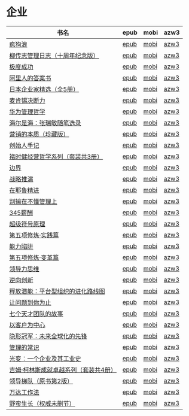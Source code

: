 # 企业

| 书名 | epub | mobi | azw3 |
| --- | --- | --- | --- |
| [疯狗浪](http://ct.dalanmei.com/f/31084289-771241353-008afc) | [epub](http://ct.dalanmei.com/f/31084289-771241353-008afc) | [mobi](http://ct.dalanmei.com/f/31084289-771229923-a65a46) | [azw3](http://ct.dalanmei.com/f/31084289-771233479-8e6050) |
| [柳传志管理日志（十周年纪念版）](http://ct.dalanmei.com/f/31084289-582590447-e96d11) | [epub](http://ct.dalanmei.com/f/31084289-582590447-e96d11) | [mobi](http://ct.dalanmei.com/f/31084289-582590350-3f1b81) | [azw3](http://ct.dalanmei.com/f/31084289-582590396-ca7f38) |
| [极度成功](http://ct.dalanmei.com/f/31084289-570264947-18a0c6) | [epub](http://ct.dalanmei.com/f/31084289-570264947-18a0c6) | [mobi](http://ct.dalanmei.com/f/31084289-570117712-17bb98) | [azw3](http://ct.dalanmei.com/f/31084289-571406690-83efdd) |
| [阿里人的答案书](http://ct.dalanmei.com/f/31084289-570268782-b2fc34) | [epub](http://ct.dalanmei.com/f/31084289-570268782-b2fc34) | [mobi](http://ct.dalanmei.com/f/31084289-570127120-fcf6e6) | [azw3](http://ct.dalanmei.com/f/31084289-571409259-23d87e) |
| [日本企业家精选（全5册）](http://ct.dalanmei.com/f/31084289-570252048-c9d515) | [epub](http://ct.dalanmei.com/f/31084289-570252048-c9d515) | [mobi](http://ct.dalanmei.com/f/31084289-569464627-0b7a85) | [azw3](http://ct.dalanmei.com/f/31084289-571411372-b2fe9b) |
| [麦肯锡决断力](http://ct.dalanmei.com/f/31084289-572120023-9b053e) | [epub](http://ct.dalanmei.com/f/31084289-572120023-9b053e) | [mobi](http://ct.dalanmei.com/f/31084289-571651523-fb2737) | [azw3](http://ct.dalanmei.com/f/31084289-572180113-8fdf7a) |
| [华为管理哲学](http://ct.dalanmei.com/f/31084289-572120131-98ff8d) | [epub](http://ct.dalanmei.com/f/31084289-572120131-98ff8d) | [mobi](http://ct.dalanmei.com/f/31084289-571650360-c84b15) | [azw3](http://ct.dalanmei.com/f/31084289-572180303-229cb4) |
| [海尔是海：张瑞敏随笔选录](http://ct.dalanmei.com/f/31084289-572121349-5f168e) | [epub](http://ct.dalanmei.com/f/31084289-572121349-5f168e) | [mobi](http://ct.dalanmei.com/f/31084289-571638180-fceb7e) | [azw3](http://ct.dalanmei.com/f/31084289-572182869-e280fe) |
| [营销的本质（珍藏版）](http://ct.dalanmei.com/f/31084289-572124004-481676) | [epub](http://ct.dalanmei.com/f/31084289-572124004-481676) | [mobi](http://ct.dalanmei.com/f/31084289-571635583-ac69fa) | [azw3](http://ct.dalanmei.com/f/31084289-572184578-53265b) |
| [创始人手记](http://ct.dalanmei.com/f/31084289-572125108-c0476e) | [epub](http://ct.dalanmei.com/f/31084289-572125108-c0476e) | [mobi](http://ct.dalanmei.com/f/31084289-571635165-87dc54) | [azw3](http://ct.dalanmei.com/f/31084289-572185432-e43f08) |
| [褚时健经营哲学系列（套装共3册）](http://ct.dalanmei.com/f/31084289-571808073-fe963e) | [epub](http://ct.dalanmei.com/f/31084289-571808073-fe963e) | [mobi](http://ct.dalanmei.com/f/31084289-571540531-cc4aed) | [azw3](http://ct.dalanmei.com/f/31084289-572196197-83a541) |
| [边界](http://ct.dalanmei.com/f/31084289-571820588-fd5b5f) | [epub](http://ct.dalanmei.com/f/31084289-571820588-fd5b5f) | [mobi](http://ct.dalanmei.com/f/31084289-571548800-4cf25f) | [azw3](http://ct.dalanmei.com/f/31084289-572199470-2709f3) |
| [战略推演](http://ct.dalanmei.com/f/31084289-571821354-1640f8) | [epub](http://ct.dalanmei.com/f/31084289-571821354-1640f8) | [mobi](http://ct.dalanmei.com/f/31084289-571548865-d4336e) | [azw3](http://ct.dalanmei.com/f/31084289-572199493-8493aa) |
| [在耶鲁精进](http://ct.dalanmei.com/f/31084289-571877401-8ec6fe) | [epub](http://ct.dalanmei.com/f/31084289-571877401-8ec6fe) | [mobi](http://ct.dalanmei.com/f/31084289-571551691-0ff82f) | [azw3](http://ct.dalanmei.com/f/31084289-572202291-9e8f78) |
| [别输在不懂管理上](http://ct.dalanmei.com/f/31084289-571878291-3f1aa4) | [epub](http://ct.dalanmei.com/f/31084289-571878291-3f1aa4) | [mobi](http://ct.dalanmei.com/f/31084289-571551770-9ac08f) | [azw3](http://ct.dalanmei.com/f/31084289-572202377-a61da2) |
| [345薪酬](http://ct.dalanmei.com/f/31084289-572009917-4ac42f) | [epub](http://ct.dalanmei.com/f/31084289-572009917-4ac42f) | [mobi](http://ct.dalanmei.com/f/31084289-571562756-6793c6) | [azw3](http://ct.dalanmei.com/f/31084289-571911038-497792) |
| [超级符号原理](http://ct.dalanmei.com/f/31084289-571773734-13a37a) | [epub](http://ct.dalanmei.com/f/31084289-571773734-13a37a) | [mobi](http://ct.dalanmei.com/f/31084289-571495724-aa6779) | [azw3](http://ct.dalanmei.com/f/31084289-571918596-3b49bf) |
| [第五项修炼·实践篇](http://ct.dalanmei.com/f/31084289-571775146-7e91ae) | [epub](http://ct.dalanmei.com/f/31084289-571775146-7e91ae) | [mobi](http://ct.dalanmei.com/f/31084289-571500198-79246e) | [azw3](http://ct.dalanmei.com/f/31084289-571919976-39773b) |
| [能力陷阱](http://ct.dalanmei.com/f/31084289-571775150-b640f4) | [epub](http://ct.dalanmei.com/f/31084289-571775150-b640f4) | [mobi](http://ct.dalanmei.com/f/31084289-571500422-1bc696) | [azw3](http://ct.dalanmei.com/f/31084289-571919999-56f271) |
| [第五项修炼·变革篇](http://ct.dalanmei.com/f/31084289-571775797-665e0c) | [epub](http://ct.dalanmei.com/f/31084289-571775797-665e0c) | [mobi](http://ct.dalanmei.com/f/31084289-571507508-e2dff8) | [azw3](http://ct.dalanmei.com/f/31084289-571921967-301d21) |
| [领导力思维](http://ct.dalanmei.com/f/31084289-571776607-e91f44) | [epub](http://ct.dalanmei.com/f/31084289-571776607-e91f44) | [mobi](http://ct.dalanmei.com/f/31084289-571512318-62246a) | [azw3](http://ct.dalanmei.com/f/31084289-571922280-284b55) |
| [逆向创新](http://ct.dalanmei.com/f/31084289-572126700-bc7881) | [epub](http://ct.dalanmei.com/f/31084289-572126700-bc7881) | [mobi](http://ct.dalanmei.com/f/31084289-571594296-d3a779) | [azw3](http://ct.dalanmei.com/f/31084289-571984406-e3da59) |
| [释放潜能：平台型组织的进化路线图](http://ct.dalanmei.com/f/31084289-571906632-613d9e) | [epub](http://ct.dalanmei.com/f/31084289-571906632-613d9e) | [mobi](http://ct.dalanmei.com/f/31084289-571555486-6bab86) | [azw3](http://ct.dalanmei.com/f/31084289-572071802-23c7a5) |
| [让问题到你为止](http://ct.dalanmei.com/f/31084289-571907545-e8ba82) | [epub](http://ct.dalanmei.com/f/31084289-571907545-e8ba82) | [mobi](http://ct.dalanmei.com/f/31084289-571555556-03116d) | [azw3](http://ct.dalanmei.com/f/31084289-572072039-7bba5a) |
| [七个天才团队的故事](http://ct.dalanmei.com/f/31084289-571736197-9fe614) | [epub](http://ct.dalanmei.com/f/31084289-571736197-9fe614) | [mobi](http://ct.dalanmei.com/f/31084289-571583139-47876d) | [azw3](http://ct.dalanmei.com/f/31084289-571856087-41f788) |
| [以客户为中心](http://ct.dalanmei.com/f/31084289-571736268-6c7a42) | [epub](http://ct.dalanmei.com/f/31084289-571736268-6c7a42) | [mobi](http://ct.dalanmei.com/f/31084289-571582951-5f3447) | [azw3](http://ct.dalanmei.com/f/31084289-571856330-bb1b0e) |
| [隐形冠军：未来全球化的先锋](http://ct.dalanmei.com/f/31084289-571737079-801cda) | [epub](http://ct.dalanmei.com/f/31084289-571737079-801cda) | [mobi](http://ct.dalanmei.com/f/31084289-571581437-7c6cc9) | [azw3](http://ct.dalanmei.com/f/31084289-571862190-b24df2) |
| [管理的常识](http://ct.dalanmei.com/f/31084289-571775154-80179f) | [epub](http://ct.dalanmei.com/f/31084289-571775154-80179f) | [mobi](http://ct.dalanmei.com/f/31084289-571500427-770f27) | [azw3](http://ct.dalanmei.com/f/31084289-571874871-41a220) |
| [光变：一个企业及其工业史](http://ct.dalanmei.com/f/31084289-571775163-dfb53f) | [epub](http://ct.dalanmei.com/f/31084289-571775163-dfb53f) | [mobi](http://ct.dalanmei.com/f/31084289-571500545-3c3d73) | [azw3](http://ct.dalanmei.com/f/31084289-571874887-4ddd42) |
| [吉姆·柯林斯成就卓越系列（套装共4册）](http://ct.dalanmei.com/f/31084289-571785861-f1aaf7) | [epub](http://ct.dalanmei.com/f/31084289-571785861-f1aaf7) | [mobi](http://ct.dalanmei.com/f/31084289-571452004-fb208b) | [azw3](http://ct.dalanmei.com/f/31084289-571885557-bf23e6) |
| [领导梯队（原书第2版）](None) | [epub](None) | [mobi](None) | [azw3](None) |
| [万达工作法](http://ct.dalanmei.com/f/31084289-571786932-cc406a) | [epub](http://ct.dalanmei.com/f/31084289-571786932-cc406a) | [mobi](http://ct.dalanmei.com/f/31084289-571453196-cc7ec3) | [azw3](http://ct.dalanmei.com/f/31084289-571886047-bbfe77) |
| [野蛮生长（权威未删节）](http://ct.dalanmei.com/f/31084289-571788079-213c3b) | [epub](http://ct.dalanmei.com/f/31084289-571788079-213c3b) | [mobi](http://ct.dalanmei.com/f/31084289-571455827-d423e3) | [azw3](http://ct.dalanmei.com/f/31084289-571889556-86dfcb) |
